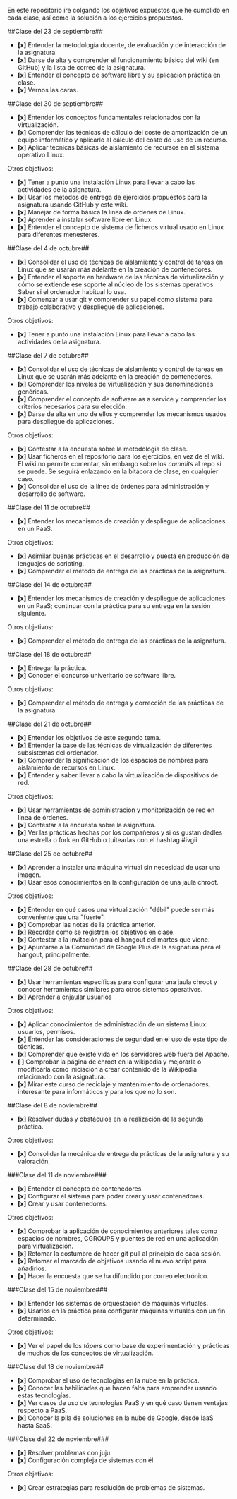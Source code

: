En este repositorio ire colgando los objetivos expuestos que he cumplido en cada clase, así como la solución a los ejercicios
propuestos.

##Clase del 23 de septiembre##
* **[x]** Entender la metodología docente, de evaluación y de interacción de la asignatura.
* **[x]** Darse de alta y comprender el funcionamiento básico del wiki (en GitHub) y la lista de correo de la asignatura.
* **[x]** Entender el concepto de software libre y su aplicación práctica en clase.
* **[x]** Vernos las caras.


##Clase del 30 de septiembre##
* **[x]** Entender los conceptos fundamentales relacionados con la virtualización.
* **[x]** Comprender las técnicas de cálculo del coste de amortización de un equipo informático y aplicarlo al cálculo del coste de uso de un recurso.
* **[x]** Aplicar técnicas básicas de aislamiento de recursos en el sistema operativo Linux.

Otros objetivos:
* **[x]** Tener a punto una instalación Linux para llevar a cabo las actividades de la asignatura.
* **[x]** Usar los métodos de entrega de ejercicios propuestos para la asignatura usando GitHub y este wiki.
* **[x]** Manejar de forma básica la línea de órdenes de Linux.
* **[x]** Aprender a instalar software libre en Linux.
* **[x]** Entender el concepto de sistema de ficheros virtual usado en Linux para diferentes menesteres.


##Clase del 4 de octubre##
* **[x]** Consolidar el uso de técnicas de aislamiento y control de tareas en Linux que se usarán más adelante en la creación de contenedores.
* **[x]** Entender el soporte en hardware de las técnicas de virtualización y cómo se extiende ese soporte al núcleo de los sistemas operativos. Saber si el ordenador habitual lo usa.
* **[x]** Comenzar a usar git y comprender su papel como sistema para trabajo colaborativo y despliegue de aplicaciones.

Otros objetivos:
* **[x]** Tener a punto una instalación Linux para llevar a cabo las actividades de la asignatura.


##Clase del 7 de octubre##
* **[x]** Consolidar el uso de técnicas de aislamiento y control de tareas en Linux que se usarán más adelante en la creación de contenedores.
* **[x]** Comprender los niveles de virtualización y sus denominaciones genéricas.
* **[x]** Comprender el concepto de software as a service y comprender los criterios necesarios para su elección.
* **[x]** Darse de alta en uno de ellos y comprender los mecanismos usados para despliegue de aplicaciones.

Otros objetivos:
* **[x]** Contestar a la encuesta sobre la metodología de clase.
* **[x]** Usar ficheros en el repositorio para los ejercicios, en vez de el wiki. El wiki no permite comentar, sin embargo sobre los *commits* al repo sí se puede. Se seguirá enlazando en la bitácora de clase, en cualquier caso.
* **[x]** Consolidar el uso de la línea de órdenes para administración y desarrollo de software.


##Clase del 11 de octubre##
* **[x]** Entender los mecanismos de creación y despliegue de aplicaciones en un PaaS.

Otros objetivos:
* **[x]** Asimilar buenas prácticas en el desarrollo y puesta en producción de lenguajes de scripting.
* **[x]** Comprender el método de entrega de las prácticas de la asignatura.


##Clase del 14 de octubre##
* **[x]** Entender los mecanismos de creación y despliegue de aplicaciones en un PaaS; continuar con la práctica para su entrega en la sesión siguiente.

Otros objetivos:
* **[x]** Comprender el método de entrega de las prácticas de la asignatura.


##Clase del 18 de octubre##
* **[x]** Entregar la práctica.
* **[x]** Conocer el concurso univeritario de software libre.

Otros objetivos:
* **[x]** Comprender el método de entrega y corrección de las prácticas de la asignatura.


##Clase del 21 de octubre##
* **[x]** Entender los objetivos de este segundo tema.
* **[x]** Entender la base de las técnicas de virtualización de diferentes subsistemas del ordenador.
* **[x]** Comprender la significación de los espacios de nombres para aislamiento de recursos en Linux.
* **[x]** Entender y saber llevar a cabo la virtualización de dispositivos de red.

Otros objetivos:
* **[x]** Usar herramientas de administración y monitorización de red en línea de órdenes.
* **[x]** Contestar a la encuesta sobre la asignatura.
* **[x]** Ver las prácticas hechas por los compañeros y si os gustan dadles una estrella o fork en GitHub o tuitearlas con el hashtag #ivgii


##Clase del 25 de octubre##
* **[x]** Aprender a instalar una máquina virtual sin necesidad de usar una imagen.
* **[x]** Usar esos conocimientos en la configuración de una jaula chroot.

Otros objetivos:
* **[x]** Entender en qué casos una virtualización "débil" puede ser más conveniente que una "fuerte".
* **[x]** Comprobar las notas de la práctica anterior.
* **[x]** Recordar como se registran los objetivos en clase.
* **[x]** Contestar a la invitación para el hangout del martes que viene.
* **[x]** Apuntarse a la Comunidad de Google Plus de la asignatura para el hangout, principalmente.


##Clase del 28 de octubre##
* **[x]** Usar herramientas específicas para configurar una jaula chroot y conocer herramientas similares para otros sistemas operativos.
* **[x]** Aprender a enjaular usuarios

Otros objetivos:
* **[x]** Aplicar conocimientos de administración de un sistema Linux: usuarios, permisos.
* **[x]** Entender las consideraciones de seguridad en el uso de este tipo de técnicas.
* **[x]** Comprender que existe vida en los servidores web fuera del Apache.
* **[ ]** Comprobar la página de chroot en la wikipedia y mejorarla o modificarla como iniciación a crear contenido de la Wikipedia relacionado con la asignatura.
* **[x]** Mirar este curso de reciclaje y mantenimiento de ordenadores, interesante para informáticos y para los que no lo son.


##Clase del 8 de noviembre##
* **[x]** Resolver dudas y obstáculos en la realización de la segunda práctica.

Otros objetivos:
* **[x]** Consolidar la mecánica de entrega de prácticas de la asignatura y su valoración.


###Clase del 11 de noviembre###
* **[x]** Entender el concepto de contenedores.
* **[x]** Configurar el sistema para poder crear y usar contenedores.
* **[x]** Crear y usar contenedores.

Otros objetivos:
* **[x]** Comprobar la aplicación de conocimientos anteriores tales como espacios de nombres, CGROUPS y puentes de red en una aplicación para virtualización.
* **[x]** Retomar la costumbre de hacer git pull al principio de cada sesión.
* **[x]** Retomar el marcado de objetivos usando el nuevo script para añadirlos.
* **[x]** Hacer la encuesta que se ha difundido por correo electrónico.


###Clase del 15 de noviembre###
* **[x]** Entender los sistemas de orquestación de máquinas virtuales.
* **[x]** Usarlos en la práctica para configurar máquinas virtuales con un fin determinado.

Otros objetivos:
* **[x]** Ver el papel de los *tápers* como base de experimentación y prácticas de muchos de los conceptos de virtualización.


###Clase del 18 de noviembre##
* **[x]** Comprobar el uso de tecnologías en la nube en la práctica.
* **[x]** Conocer las habilidades que hacen falta para emprender usando estas tecnologías.
* **[x]** Ver casos de uso de tecnologías PaaS y en qué caso tienen ventajas respecto a PaaS.
* **[x]** Conocer la pila de soluciones en la nube de Google, desde IaaS hasta SaaS.


###Clase del 22 de noviembre###
* **[x]** Resolver problemas con juju.
* **[x]** Configuración compleja de sistemas con él.

Otros objetivos:
* **[x]** Crear estrategias para resolución de problemas de sistemas.

